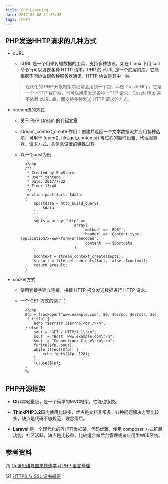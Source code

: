 ```yaml
---
title: PHP Learning
date: 2017-08-08 11:58:38
tags: [PHP]
---
```

## 


## PHP发送HHTP请求的几种方式

-  cURL
	- cURL 是一个用来传输数据的工具，支持多种协议，如在 Linux 下用 curl 命令行可以发送各种 HTTP 请求。PHP 的 cURL 是一个底层的库，它能根据不同协议跟各种服务器通讯，HTTP 协议是其中一种。
	> 现代化的 PHP 开发框架中经常会用到一个包，叫做 GuzzleHttp，它是一个 HTTP 客户端，也可以用来发送各种 HTTP 请求，GuzzleHttp 并不依赖 cURL 库，而支持多种发送 HTTP 请求的方式。
-  stream流的方式
	- [关于 PHP stream 的介绍文章](https://www.oschina.net/translate/understanding-streams-in-php)
	- stream_context_create 作用：创建并返回一个文本数据流并应用各种选项，可用于 fopen(), file_get_contents() 等过程的超时设置、代理服务器、请求方式、头信息设置的特殊过程。
	- 以一个post为例
	
			<?php
			/**
			 * Created by PhpStorm.
			 * User: tanteng
			 * Date: 2017/7/22
			 * Time: 13:48
			 */
			function post($url, $data)
			{
			    $postdata = http_build_query(
			        $data
			    );
			 
			    $opts = array('http' =>
			                      array(
			                          'method' => 'POST',
			                          'header' => 'Content-type: application/x-www-form-urlencoded',
			                          'content' => $postdata
			                      )
			    );
			    $context = stream_context_create($opts);
			    $result = file_get_contents($url, false, $context);
			    return $result;
			}

-  socket方式

	- 使用套接字建立连接，拼接 HTTP 报文发送数据进行 HTTP 请求。

	- 一个 GET 方式的例子：

			<?php
			$fp = fsockopen("www.example.com", 80, $errno, $errstr, 30);
			if (!$fp) {
			    echo "$errstr ($errno)<br />\n";
			} else {
			    $out = "GET / HTTP/1.1\r\n";
			    $out .= "Host: www.example.com\r\n";
			    $out .= "Connection: Close\r\n\r\n";
			    fwrite($fp, $out);
			    while (!feof($fp)) {
			        echo fgets($fp, 128);
			    }
			    fclose($fp);
			}
			?>

## PHP开源框架

-  **CI**非常轻量级，是一个简单的MVC框架，性能也很快。

-  **ThinkPHP3.2**国内使用比较多，优点是文档非常多，各种问题解决方案比较多，缺点是代码不够规范，理念落后。

-  **Laravel** 是一个现代化的PHP开发框架，代码优雅，使用 composer 方式扩展功能，社区活跃，缺点是比较重，比较适合做后台管理或者应用型WEB系统。


## 参考资料
[1] [15 张思维导图来快速学习 PHP 语言基础](http://www.runoob.com/w3cnote/15-php-mind-mapping.html)

[2] [HTTPS 与 SSL 证书概要](http://www.runoob.com/w3cnote/https-ssl-intro.html)